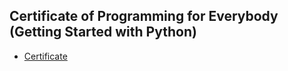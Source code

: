 ## Certificate of Programming for Everybody (Getting Started with Python)
* [Certificate](https://www.coursera.org/account/accomplishments/verify/GBBKQYKACDXZ)
